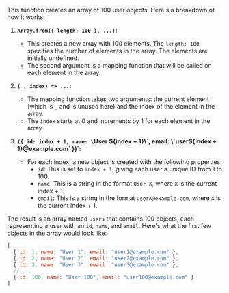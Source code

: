 This function creates an array of 100 user objects. Here's a breakdown of how it works:

1. **`Array.from({ length: 100 }, ...)`:** 
   - This creates a new array with 100 elements. The `length: 100` specifies the number of elements in the array. The elements are initially undefined.
   - The second argument is a mapping function that will be called on each element in the array.

2. **`(_, index) => ...`:** 
   - The mapping function takes two arguments: the current element (which is `_` and is unused here) and the index of the element in the array.
   - The `index` starts at 0 and increments by 1 for each element in the array.

3. **`({ id: index + 1, name: \`User ${index + 1}\`, email: \`user${index + 1}@example.com\` })`:**
   - For each index, a new object is created with the following properties:
     - `id`: This is set to `index + 1`, giving each user a unique ID from 1 to 100.
     - `name`: This is a string in the format `User X`, where `X` is the current index + 1.
     - `email`: This is a string in the format `userX@example.com`, where `X` is the current index + 1.

The result is an array named `users` that contains 100 objects, each representing a user with an `id`, `name`, and `email`. Here's what the first few objects in the array would look like:

```javascript
[
  { id: 1, name: "User 1", email: "user1@example.com" },
  { id: 2, name: "User 2", email: "user2@example.com" },
  { id: 3, name: "User 3", email: "user3@example.com" },
  // ...
  { id: 100, name: "User 100", email: "user100@example.com" }
]
```